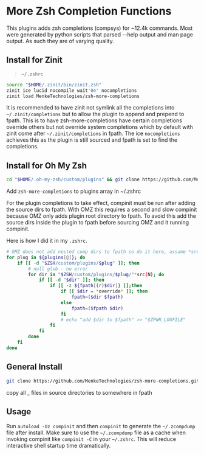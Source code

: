 # More Zsh Completion Functions

This plugins adds zsh completions (compsys) for ~12.4k commands.
Most were generated by python scripts that parsed --help output and man page output.
As such they are of varying quality.

## Install for Zinit
> `~/.zshrc`
```sh
source "$HOME/.zinit/bin/zinit.zsh"
zinit ice lucid nocompile wait'0e' nocompletions
zinit load MenkeTechnologies/zsh-more-completions
```
It is recommended to have zinit not symlink all the completions into `~/.zinit/completions` but to allow the plugin to append and prepend to fpath.  This is to have zsh-more-completions have certain completions override others but not override system completions which by default with zinit come after `~/.zinit/completions` in fpath.
The ice `nocompletions` achieves this as the plugin is still sourced and fpath is set to find the completions.

## Install for Oh My Zsh

```sh
cd "$HOME/.oh-my-zsh/custom/plugins" && git clone https://github.com/MenkeTechnologies/zsh-more-completions.git
```

Add `zsh-more-completions` to plugins array in ~/.zshrc

For the plugin completions to take effect, compinit must be run after adding the source dirs to fpath.
With OMZ this requires a second and slow compinit because OMZ only adds plugin root directory to fpath.
To avoid this add the source dirs inside the plugin to fpath before sourcing OMZ and it running compinit.

Here is how I did it in my `.zshrc`.

```sh
# OMZ does not add nested comp dirs to fpath so do it here, assume *src has completions
for plug in ${plugins[@]}; do
    if [[ -d "$ZSH/custom/plugins/$plug" ]]; then
        # null glob - no error
        for dir in "$ZSH/custom/plugins/$plug/"*src(N); do
            if [[ -d "$dir" ]]; then
                if [[ -z ${fpath[(r)$dir]} ]];then
                    if [[ $dir = *override* ]]; then
                        fpath=($dir $fpath)
                    else
                        fpath=($fpath $dir)
                    fi
                    # echo "add $dir to $fpath" >> "$ZPWR_LOGFILE"
                fi
            fi
        done
    fi
done
```

## General Install

```sh
git clone https://github.com/MenkeTechnologies/zsh-more-completions.git
```

copy all _ files in source directories to somewhere in fpath

## Usage
Run  `autoload -Uz compinit` and then `compinit` to generate the `~/.zcompdump` file after install.
Make sure to use the `~/.zcompdump` file as a cache when invoking compinit like `compinit -C` in your `~/.zshrc`.
This will reduce interactive shell startup time dramatically.
